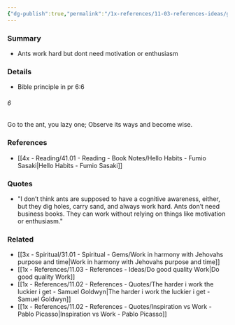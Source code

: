 ```yaml
---
{"dg-publish":true,"permalink":"/1x-references/11-03-references-ideas/go-to-the-ant-hard-work-without-motivation/","dgShowBacklinks":false}
---
```



### Summary
- Ants work hard but dont need motivation or enthusiasm

### Details
- Bible principle in pr 6:6 
<div class="transclusion internal-embed is-loaded"><div class="markdown-embed">



###### 6
Go to the ant, you lazy one; Observe its ways and become wise.


</div></div>


### References
- [[4x - Reading/41.01 - Reading - Book Notes/Hello Habits - Fumio Sasaki\|Hello Habits - Fumio Sasaki]]

### Quotes
- "I don’t think ants are supposed to have a cognitive awareness, either, but they dig holes, carry sand, and always work hard. Ants don’t need business books. They can work without relying on things like motivation or enthusiasm."

### Related
- [[3x - Spiritual/31.01 - Spiritual - Gems/Work in harmony with Jehovahs purpose and time\|Work in harmony with Jehovahs purpose and time]]
- [[1x - References/11.03 - References - Ideas/Do good quality Work\|Do good quality Work]]
- [[1x - References/11.02 - References - Quotes/The harder i work the luckier i get - Samuel Goldwyn\|The harder i work the luckier i get - Samuel Goldwyn]]
- [[1x - References/11.02 - References - Quotes/Inspiration vs Work - Pablo Picasso\|Inspiration vs Work - Pablo Picasso]]